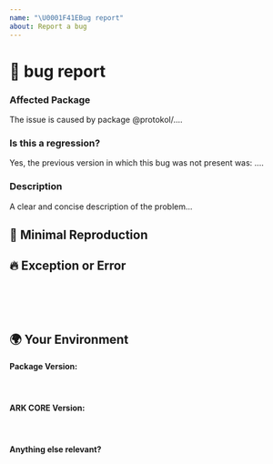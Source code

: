 ```yaml
---
name: "\U0001F41EBug report"
about: Report a bug
---
```

<!--🔅🔅🔅🔅🔅🔅🔅🔅🔅🔅🔅🔅🔅🔅🔅🔅🔅🔅🔅🔅🔅🔅🔅🔅🔅🔅🔅🔅🔅🔅🔅

Oh hi there! 😄

To expedite issue processing please search open and closed issues before submitting a new one.
Existing issues often contain information about workarounds, resolution, or progress updates.

🔅🔅🔅🔅🔅🔅🔅🔅🔅🔅🔅🔅🔅🔅🔅🔅🔅🔅🔅🔅🔅🔅🔅🔅🔅🔅🔅🔅🔅🔅🔅🔅🔅-->


# 🐞 bug report

### Affected Package
<!-- Can you pin-point one or more @protokol/* packages as the source of the bug? -->
<!-- ✍️edit: --> The issue is caused by package @protokol/....


### Is this a regression?

<!-- Did this behavior use to work in the previous version? -->
<!-- ✍️--> Yes, the previous version in which this bug was not present was: ....


### Description

<!-- ✍️--> A clear and concise description of the problem...

## 🔬 Minimal Reproduction
<!--
Please create and share minimal reproduction of the issue in a clear step-by-step basis
If possible please create a minimal GitHub repository or gist with the reproduction of the issue.
Share the link to the repo below along with step-by-step instructions to reproduce the problem, as well as expected and actual behavior.

Issues that don't have enough info and can't be reproduced will be closed.
-->

## 🔥 Exception or Error
<pre><code>
<!-- If the issue is accompanied by an exception or an error, please share it below: -->
<!-- ✍️-->

</code></pre>


## 🌍  Your Environment

**Package Version:**
<pre><code>
<!-- ✍️-->
</code></pre>

**ARK CORE Version:**
<pre><code>
<!-- ✍️-->
</code></pre>

**Anything else relevant?**
<!-- ✍️Do any of these matter: operating system, IDE, package manager, HTTP server, ...? If so, please mention it below. -->

